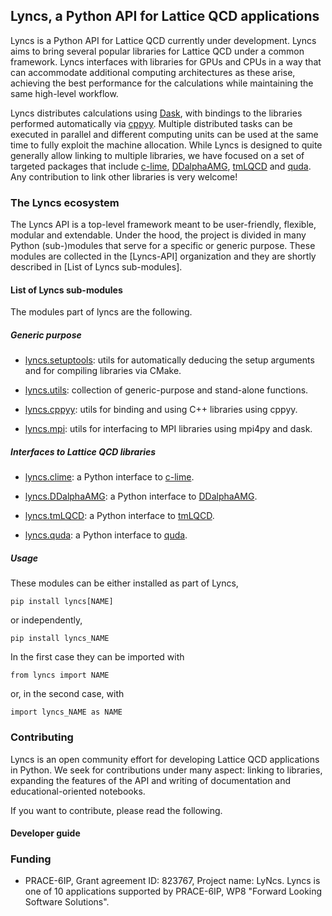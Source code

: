 ## Lyncs, a Python API for Lattice QCD applications

Lyncs is a Python API for Lattice QCD currently under development.
Lyncs aims to bring several popular libraries for Lattice QCD
under a common framework. Lyncs interfaces with libraries for
GPUs and CPUs in a way that can accommodate additional computing
architectures as these arise, achieving the best performance for
the calculations while maintaining the same high-level workflow. 

Lyncs distributes calculations using [Dask], with bindings to the
libraries performed automatically via [cppyy]. Multiple distributed
tasks can be executed in parallel and different computing units
can be used at the same time to fully exploit the machine allocation.
While Lyncs is designed to quite generally allow linking to multiple
libraries, we have focused on a set of targeted packages that include
[c-lime], [DDalphaAMG], [tmLQCD] and [quda]. Any contribution to link
other libraries is very welcome!

[Dask]: https://dask.org/
[cppyy]: https://cppyy.readthedocs.io/
[c-lime]: https://github.com/usqcd-software/c-lime
[DDalphaAMG]:  https://github.com/sbacchio/DDalphaAMG
[tmLQCD]:  https://github.com/etmc/tmLQCD
[quda]:  https://github.com/lattice/quda

### The Lyncs ecosystem

The Lyncs API is a top-level framework meant to be user-friendly,
flexible, modular and extendable. Under the hood, the project is
divided in many Python (sub-)modules that serve for a specific or
generic purpose. These modules are collected in the [Lyncs-API]
organization and they are shortly described in [List of Lyncs sub-modules].


#### List of Lyncs sub-modules

The modules part of lyncs are the following.

##### Generic purpose

- [lyncs.setuptools](https://github.com/Lyncs-API/lyncs.setuptools):
  utils for automatically deducing the setup arguments and for compiling
  libraries via CMake.

- [lyncs.utils](https://github.com/Lyncs-API/lyncs.utils):
  collection of generic-purpose and stand-alone functions.

- [lyncs.cppyy](https://github.com/Lyncs-API/lyncs.cppyy):
  utils for binding and using C++ libraries using cppyy.

- [lyncs.mpi](https://github.com/Lyncs-API/lyncs.mpi):
  utils for interfacing to MPI libraries using mpi4py and dask.

##### Interfaces to Lattice QCD libraries

- [lyncs.clime](https://github.com/Lyncs-API/lyncs.clime):
  a Python interface to [c-lime].

- [lyncs.DDalphaAMG](https://github.com/Lyncs-API/lyncs.DDalphaAMG):
  a Python interface to [DDalphaAMG].

- [lyncs.tmLQCD](https://github.com/Lyncs-API/lyncs.tmLQCD):
  a Python interface to [tmLQCD].

- [lyncs.quda](https://github.com/Lyncs-API/lyncs.quda):
  a Python interface to [quda].

##### Usage

These modules can be either installed as part of Lyncs,

```
pip install lyncs[NAME]
```

or independently,

```
pip install lyncs_NAME
```

In the first case they can be imported with

```
from lyncs import NAME
```

or, in the second case, with

```
import lyncs_NAME as NAME
```

### Contributing

Lyncs is an open community effort for developing Lattice QCD
applications in Python. We seek for contributions under many
aspect: linking to libraries, expanding the features of the API
and writing of documentation and educational-oriented notebooks.

If you want to contribute, please read the following.

#### Developer guide



### Funding

- PRACE-6IP, Grant agreement ID: 823767, Project name: LyNcs.
  Lyncs is one of 10 applications supported by PRACE-6IP, WP8
  "Forward Looking Software Solutions".
